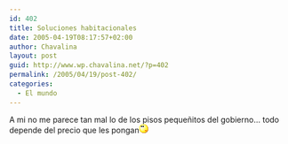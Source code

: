 ```yaml
---
id: 402
title: Soluciones habitacionales
date: 2005-04-19T08:17:57+02:00
author: Chavalina
layout: post
guid: http://www.wp.chavalina.net/?p=402
permalink: /2005/04/19/post-402/
categories:
  - El mundo
---
```

A mi no me parece tan mal lo de los pisos pequeñitos del gobierno… todo depende del precio que les pongan![emo](/imagenes/emoticonos/pensativo.gif)